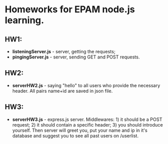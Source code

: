 # Homeworks for EPAM node.js learning.

## HW1:
* **listeningServer.js** - server, getting the requests;
* **pingingServer.js** - server, sending GET and POST requests.

## HW2:
* **serverHW2.js** - saying "hello" to all users who provide the necessary header. All pairs name+id are saved in json file.

## HW3:
* **serverHW3.js** - express.js server. Middlewares: 1) it should be a POST request; 2) it should contain a specific header; 3) you should introduce yourself. Then server will greet you, put your name and ip in it's database and suggest you to see all past users on /userlist.
